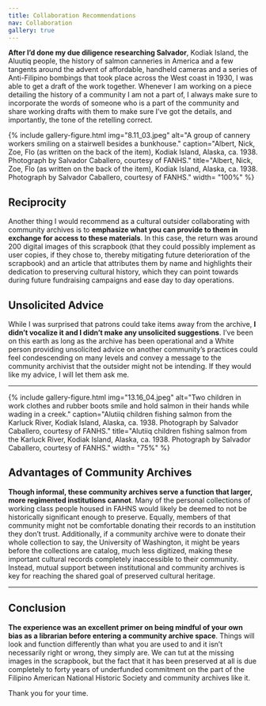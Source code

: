 ```yaml
---
title: Collaboration Recommendations
nav: Collaboration
gallery: true
---
```


**After I’d done my due diligence researching Salvador**, Kodiak Island, the Aluutiq people, the history of salmon canneries in America and a few tangents around the advent of affordable, handheld cameras and a series of Anti-Filipino bombings that took place across the West coast in 1930, I was able to get a draft of the work together. Whenever I am working on a piece detailing the history of a community I am not a part of, I always make sure to incorporate the words of someone who is a part of the community and share working drafts with them to make sure I’ve got the details, and importantly, the tone of the retelling correct. 

{% include gallery-figure.html img="8.11_03.jpeg" alt="A group of cannery workers smiling on a stairwell besides a bunkhouse." caption="Albert, Nick, Zoe, Flo (as written on the back of the item), Kodiak Island, Alaska, ca. 1938. Photograph by Salvador Caballero, courtesy of FANHS." title="Albert, Nick, Zoe, Flo (as written on the back of the item), Kodiak Island, Alaska, ca. 1938. Photograph by Salvador Caballero, courtesy of FANHS." width= "100%" %}

## Reciprocity

Another thing I would recommend as a cultural outsider collaborating with community archives is to **emphasize what you can provide to them in exchange for access to these materials**. In this case, the return was around 200 digital images of this scrapbook (that they could possibly implement as user copies, if they chose to, thereby mitigating future deterioration of the scrapbook) and an article that attributes them by name and highlights their dedication to preserving cultural history, which they can point towards during future fundraising campaigns and ease day to day operations. 

## Unsolicited Advice

While I was surprised that patrons could take items away from the archive, **I didn’t vocalize it and I didn’t make any unsolicited suggestions**. I’ve been on this earth as long as the archive has been operational and a White person providing unsolicited advice on another community’s practices could feel condescending on many levels and convey a message to the community archivist that the outsider might not be intending. If they would like my advice, I will let them ask me.

-------------

{% include gallery-figure.html img="13.16_04.jpeg" alt="Two children in work clothes and rubber boots smile and hold salmon in their hands while wading in a creek." caption="Alutiiq children fishing salmon from the Karluck River, Kodiak Island, Alaska, ca. 1938. Photograph by Salvador Caballero, courtesy of FANHS." title="Alutiiq children fishing salmon from the Karluck River, Kodiak Island, Alaska, ca. 1938. Photograph by Salvador Caballero, courtesy of FANHS." width= "75%" %}

## Advantages of Community Archives

**Though informal, these community archives serve a function that larger, more regimented institutions cannot**. Many of the personal collections of working class people housed in FAHNS would likely be deemed to not be historically significant enough to preserve. Equally, members of that community might not be comfortable donating their records to an institution they don’t trust. Additionally, if a community archive were to donate their whole collection to say, the University of Washington, it might be years before the collections are catalog, much less digitized, making these important cultural records completely inaccessible to their community. Instead, mutual support between institutional and community archives is key for reaching the shared goal of preserved cultural heritage. 

___

## Conclusion

**The experience was an excellent primer on being mindful of your own bias as a librarian before entering a community archive space**. Things will look and function differently than what you are used to and it isn’t necessarily right or wrong, they simply are. We can tut at the missing images in the scrapbook, but the fact that it has been preserved at all is due completely to forty years of underfunded commitment on the part of the Filipino American National Historic Society and community archives like it. 

Thank you for your time. 

